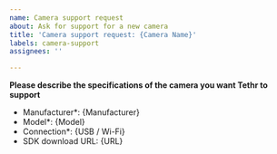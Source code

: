 ```yaml
---
name: Camera support request
about: Ask for support for a new camera
title: 'Camera support request: {Camera Name}'
labels: camera-support
assignees: ''

---
```


**Please describe the specifications of the camera you want Tethr to support**

 - Manufacturer*: {Manufacturer}  
 - Model*: {Model}  
 - Connection*: {USB / Wi-Fi}  
 - SDK download URL: {URL}
